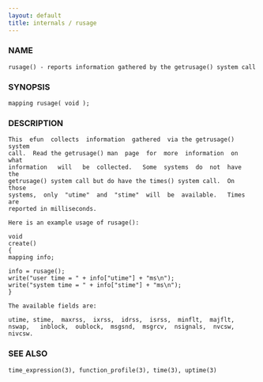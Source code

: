 ```yaml
---
layout: default
title: internals / rusage
---
```






### NAME
    rusage() - reports information gathered by the getrusage() system call


### SYNOPSIS
    mapping rusage( void );


### DESCRIPTION
    This  efun  collects  information  gathered  via the getrusage() system
    call.  Read the getrusage() man  page  for  more  information  on  what
    information   will   be  collected.   Some  systems  do  not  have  the
    getrusage() system call but do have the times() system call.  On  those
    systems,  only  "utime"  and  "stime"  will  be  available.   Times are
    reported in milliseconds.

    Here is an example usage of rusage():

    void
    create()
    {
    mapping info;

    info = rusage();
    write("user time = " + info["utime"] + "ms\n");
    write("system time = " + info["stime"] + "ms\n");
    }

    The available fields are:

    utime, stime,  maxrss,  ixrss,  idrss,  isrss,  minflt,  majflt,
    nswap,   inblock,  oublock,  msgsnd,  msgrcv,  nsignals,  nvcsw,
    nivcsw.


### SEE ALSO
    time_expression(3), function_profile(3), time(3), uptime(3)



